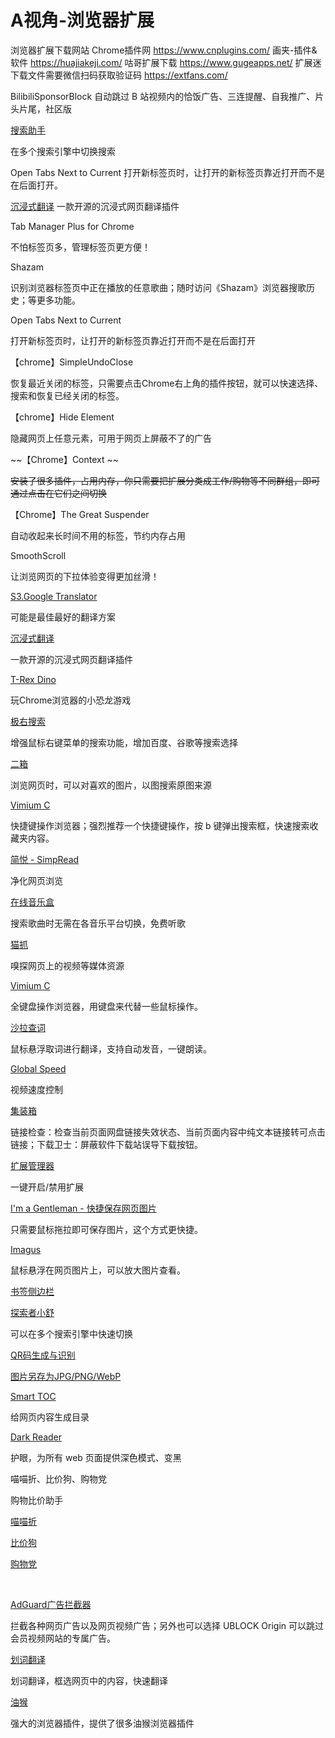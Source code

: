 # A视角-浏览器扩展

浏览器扩展下载网站
Chrome插件网
https://www.cnplugins.com/
画夹-插件&软件
https://huajiakeji.com/
咕哥扩展下载
https://www.gugeapps.net/
扩展迷 下载文件需要微信扫码获取验证码
https://extfans.com/



BilibiliSponsorBlock
自动跳过 B 站视频内的恰饭广告、三连提醒、自我推广、片头片尾，社区版



[搜索助手](https://microsoftedge.microsoft.com/addons/detail/opbleegfbmfkdgegdjfmoamflepckigc) 

在多个搜索引擎中切换搜索



Open Tabs Next to Current
打开新标签页时，让打开的新标签页靠近打开而不是在后面打开。



[沉浸式翻译](https://microsoftedge.microsoft.com/addons/detail/%E6%B2%89%E6%B5%B8%E5%BC%8F%E7%BF%BB%E8%AF%91/amkbmndfnliijdhojkpoglbnaaahippg) 
一款开源的沉浸式网页翻译插件



Tab Manager Plus for Chrome

不怕标签页多，管理标签页更方便！



Shazam

识别浏览器标签页中正在播放的任意歌曲；随时访问《Shazam》浏览器搜歌历史；等更多功能。



Open Tabs Next to Current

打开新标签页时，让打开的新标签页靠近打开而不是在后面打开







【chrome】SimpleUndoClose

恢复最近关闭的标签，只需要点击Chrome右上角的插件按钮，就可以快速选择、搜索和恢复已经关闭的标签。













【chrome】Hide Element

隐藏网页上任意元素，可用于网页上屏蔽不了的广告



~~【Chrome】Context
~~

~~安装了很多插件，占用内存，你只需要把扩展分类成工作/购物等不同群组，即可通过点击在它们之间切换~~







【Chrome】The Great Suspender

自动收起来长时间不用的标签，节约内存占用



SmoothScroll

让浏览网页的下拉体验变得更加丝滑！







[S3.Google Translator](https://microsoftedge.microsoft.com/addons/detail/s3translator/accccapfemehmhdfabokhkimmnmdfphn)

可能是最佳最好的翻译方案





[沉浸式翻译](https://microsoftedge.microsoft.com/addons/detail/%E6%B2%89%E6%B5%B8%E5%BC%8F%E7%BF%BB%E8%AF%91/amkbmndfnliijdhojkpoglbnaaahippg) 

一款开源的沉浸式网页翻译插件



















[T-Rex Dino](https://microsoftedge.microsoft.com/addons/detail/trex-dino/ojipbjememmgadkngdkfjoaeokplhnlf) 

玩Chrome浏览器的小恐龙游戏







[极右搜索](https://microsoftedge.microsoft.com/addons/detail/%E6%9E%81%E5%8F%B3%E6%90%9C%E7%B4%A2/lkjbgdlfaadnmkeflanndladggkinnkb) 

增强鼠标右键菜单的搜索功能，增加百度、谷歌等搜索选择







[二箱](https://microsoftedge.microsoft.com/addons/detail/%E4%BA%8C%E7%AE%B1/jacoeejpmihiopgohinegbiekdombfde) 

浏览网页时，可以对喜欢的图片，以图搜索原图来源







[Vimium C](https://microsoftedge.microsoft.com/addons/detail/vimium-c-%E5%85%A8%E9%94%AE%E7%9B%98%E6%93%8D%E4%BD%9C%E6%B5%8F%E8%A7%88%E5%99%A8/aibcglbfblnogfjhbcmmpobjhnomhcdo) 

快捷键操作浏览器；强烈推荐一个快捷键操作，按 b 键弹出搜索框，快速搜索收藏夹内容。







[简悦 - SimpRead](https://microsoftedge.microsoft.com/addons/detail/%E7%AE%80%E6%82%A6-simpread/clgdhlhfiocphghdkdbgdlmfaafccfmc) 

净化网页浏览







[在线音乐盒](https://microsoftedge.microsoft.com/addons/detail/%E5%9C%A8%E7%BA%BF%E9%9F%B3%E4%B9%90%E7%9B%92/olaohimdpfifjlhlinbpcomealcebinf) 

搜索歌曲时无需在各音乐平台切换，免费听歌







[猫抓](https://microsoftedge.microsoft.com/addons/detail/%E7%8C%AB%E6%8A%93/oohmdefbjalncfplafanlagojlakmjci) 

嗅探网页上的视频等媒体资源







[Vimium C](https://microsoftedge.microsoft.com/addons/detail/vimium-c-%E5%85%A8%E9%94%AE%E7%9B%98%E6%93%8D%E4%BD%9C%E6%B5%8F%E8%A7%88%E5%99%A8/aibcglbfblnogfjhbcmmpobjhnomhcdo) 

全键盘操作浏览器，用键盘来代替一些鼠标操作。







[沙拉查词](https://microsoftedge.microsoft.com/addons/detail/%E6%B2%99%E6%8B%89%E6%9F%A5%E8%AF%8D%E8%81%9A%E5%90%88%E8%AF%8D%E5%85%B8%E5%88%92%E8%AF%8D%E7%BF%BB%E8%AF%91/idghocbbahafpfhjnfhpbfbmpegphmmp) 

鼠标悬浮取词进行翻译，支持自动发音，一键朗读。







[Global Speed](https://microsoftedge.microsoft.com/addons/detail/global-speed-%E8%A7%86%E9%A2%91%E9%80%9F%E5%BA%A6%E6%8E%A7%E5%88%B6/mjhlabbcmjflkpjknnicihkfnmbdfced) 

视频速度控制







[集装箱](https://microsoftedge.microsoft.com/addons/detail/%E9%9B%86%E8%A3%85%E7%AE%B1/iooablphhiejolggkfjnojinnmccdapb) 

链接检查：检查当前页面网盘链接失效状态、当前页面内容中纯文本链接转可点击链接；下载卫士：屏蔽软件下载站误导下载按钮。







[扩展管理器](https://microsoftedge.microsoft.com/addons/detail/%E6%89%A9%E5%B1%95%E7%AE%A1%E7%90%86%E5%99%A8%EF%BC%88extension-manager%EF%BC%89/bhahgfgngfghgjhnpplmemebhenieijb) 

一键开启/禁用扩展







[I'm a Gentleman - 快捷保存网页图片](https://microsoftedge.microsoft.com/addons/detail/im-a-gentleman/ildkbohgaipdcnoimapeijoplpkljkii)

只需要鼠标拖拉即可保存图片，这个方式更快捷。







[Imagus](https://microsoftedge.microsoft.com/addons/detail/imagus/elledlbkiggfdkllaphjkmaemdfpdkja) 

鼠标悬浮在网页图片上，可以放大图片查看。







[书签侧边栏](https://microsoftedge.microsoft.com/addons/detail/%E4%B9%A6%E7%AD%BE%E4%BE%A7%E8%BE%B9%E6%A0%8F/lmjefbghkfeppnpofmbfmhgodpclipbl) 







[探索者小舒](https://microsoftedge.microsoft.com/addons/detail/%E6%8E%A2%E7%B4%A2%E8%80%85%E5%B0%8F%E8%88%92-%E5%BC%BA%E5%A4%A7%E5%BF%AB%E6%8D%B7%E7%9A%84%E4%BE%A7%E6%A0%8F%E6%90%9C%E7%B4%A2%E5%88%87%E6%8D%A2%E5%B7%A5%E5%85%B7/coneollgjonabefaacemccaknmicmncj) 

可以在多个搜索引擎中快速切换







[QR码生成与识别](https://microsoftedge.microsoft.com/addons/detail/qr%E7%A0%81%E7%94%9F%E6%88%90%E4%B8%8E%E8%AF%86%E5%88%AB/nmddeihindhodaigflchmkmechmjjjbc) 







[图片另存为JPG/PNG/WebP](https://microsoftedge.microsoft.com/addons/detail/%E5%9B%BE%E7%89%87%E5%8F%A6%E5%AD%98%E4%B8%BAjpgpngwebp/jfgmngngnfnphnmfiljellhnodgfdllh) 







[Smart TOC](https://microsoftedge.microsoft.com/addons/detail/smart-toc/iaolkehclkpehgahmbpcjoilglcfffab) 

给网页内容生成目录





[Dark Reader](https://microsoftedge.microsoft.com/addons/detail/dark-reader/ifoakfbpdcdoeenechcleahebpibofpc) 

护眼，为所有 web 页面提供深色模式、变黑







喵喵折、比价狗、购物党

购物比价助手



[喵喵折](https://chrome.google.com/webstore/detail/%E5%96%B5%E5%96%B5%E6%8A%98%20/ekbmhggedfdlajiikminikhcjffbleac)














[比价狗](https://chrome.google.com/webstore/detail/%E6%AF%94%E4%BB%B7%E7%8B%97-%E7%BD%91%E8%B4%AD%E7%9C%81%E9%92%B1%E7%A5%9E%E5%99%A8/lpmlfjjccfdcnfplffgcmnkaafcigoil) 















[购物党](https://chrome.google.com/webstore/detail/%E8%B4%AD%E7%89%A9%E5%85%9A%E8%87%AA%E5%8A%A8%E6%AF%94%E4%BB%B7%E5%B7%A5%E5%85%B7/jgphnjokjhjlcnnajmfjlacjnjkhleah)







 







[AdGuard广告拦截器](https://microsoftedge.microsoft.com/addons/detail/adguard-%E5%B9%BF%E5%91%8A%E6%8B%A6%E6%88%AA%E5%99%A8/pdffkfellgipmhklpdmokmckkkfcopbh)

拦截各种网页广告以及网页视频广告；另外也可以选择 UBLOCK Origin 可以跳过会员视频网站的专属广告。







[划词翻译](https://microsoftedge.microsoft.com/addons/detail/%E5%88%92%E8%AF%8D%E7%BF%BB%E8%AF%91/oikmahiipjniocckomdccmplodldodja)

划词翻译，框选网页中的内容，快速翻译













[油猴](https://microsoftedge.microsoft.com/addons/detail/%E7%AF%A1%E6%94%B9%E7%8C%B4/iikmkjmpaadaobahmlepeloendndfphd)

强大的浏览器插件，提供了很多油猴浏览器插件